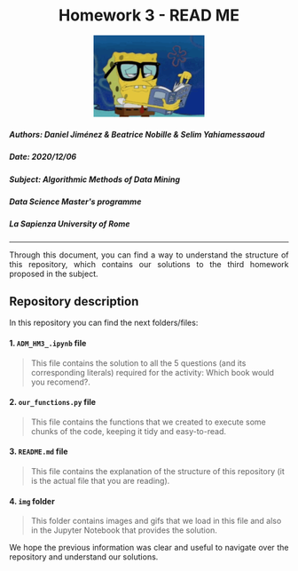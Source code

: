 <h1><center>Homework 3 - READ ME</center></h1> 
<center><img src="img/bob_reads.gif" alt="Drawing" style="width: 200px;"/></center>

##### **Authors:** Daniel Jiménez & Beatrice Nobille & Selim Yahiamessaoud
##### **Date:** 2020/12/06
##### **Subject:** Algorithmic Methods of Data Mining
##### **Data Science Master's programme**
##### **La Sapienza University of Rome**
_____

<div style="text-align: justify "> Through this document, you can find a way to understand the structure of this repository, which contains our solutions to the third homework proposed in the subject.
 </div>

## Repository description

In this repository you can find the next folders/files:



#### 1. `ADM_HM3_.ipynb` file

> This file contains the solution to all the 5 questions (and its corresponding literals) required for the activity: Which book would you recomend?.

#### 2. `our_functions.py` file
> This file contains the functions that we created to execute some chunks of the code, keeping it tidy and easy-to-read.

#### 3. `README.md` file
> This file contains the explanation of the structure of this repository (it is the actual file that you are reading).

#### 4. `img` folder
> This folder contains images and gifs that we load in this file and also in the Jupyter Notebook that provides the solution.

<div style="text-align: justify ">We hope the previous information was clear and useful to navigate over the repository and understand our solutions. </div>
